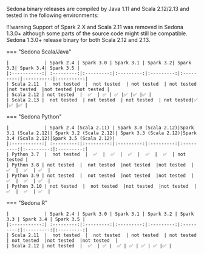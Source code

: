 Sedona binary releases are compiled by Java 1.11 and Scala 2.12/2.13 and tested in the following environments:

!!!warning
	Support of Spark 2.X and Scala 2.11 was removed in Sedona 1.3.0+ although some parts of the source code might still be compatible. Sedona 1.3.0+ release binary for both Scala 2.12 and 2.13.

=== "Sedona Scala/Java"

	|             | Spark 2.4 | Spark 3.0 | Spark 3.1 | Spark 3.2| Spark 3.3| Spark 3.4| Spark 3.5 |
	|:-----------:| :---------:|:---------:|:---------:|:---------:|:---------:|:---------:|:---------:|
	| Scala 2.11  |  not tested  |  not tested  | not tested  | not tested  |not tested  |not tested |not tested |
	| Scala 2.12 | not tested  |  ✅  | ✅ | ✅ |✅ |✅ |✅ |
	| Scala 2.13 |  not tested  | not tested  | not tested  | not tested|✅ |✅ |✅ |

=== "Sedona Python"

    |             | Spark 2.4 (Scala 2.11) | Spark 3.0 (Scala 2.12)|Spark 3.1 (Scala 2.12)| Spark 3.2 (Scala 2.12)| Spark 3.3 (Scala 2.12)|Spark 3.4 (Scala 2.12)|Spark 3.5 (Scala 2.12)|
    |:-----------:| :---------:|:---------:|:---------:|:---------:|:---------:|:---------:|:---------:|
    | Python 3.7  |  not tested  |  ✅  |  ✅  |  ✅  |  ✅  |  ✅  | not tested |
    | Python 3.8 | not tested  |  not tested  |not tested  |not tested  |  ✅  |  ✅  | ✅  |
    | Python 3.9 | not tested  |  not tested  |not tested  |not tested  |  ✅  |  ✅  | ✅  |
    | Python 3.10 | not tested  |  not tested  |not tested  |not tested  |  ✅  |  ✅  | ✅  |

=== "Sedona R"

	|             | Spark 2.4 | Spark 3.0 | Spark 3.1 | Spark 3.2 | Spark 3.3 | Spark 3.4 | Spark 3.5 |
	|:-----------:| :---------:|:---------:|:---------:|:---------:|:---------:|:---------:|:---------:|
	| Scala 2.11  |  not tested  |  not tested  | not tested  | not tested  | not tested  |not tested  |not tested  |
	| Scala 2.12 | not tested  |  ✅  | ✅ |  ✅ | ✅ | ✅ | ✅ |✅ |
